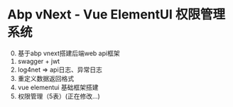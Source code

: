 # Abp vNext - Vue ElementUI 权限管理系统

0. 基于abp vnext搭建后端web api框架
1. swagger + jwt 
2. log4net => api日志、异常日志
3. 重定义数据返回格式
4. vue elementui 基础框架搭建
5. 权限管理（5表）(正在修改...)

